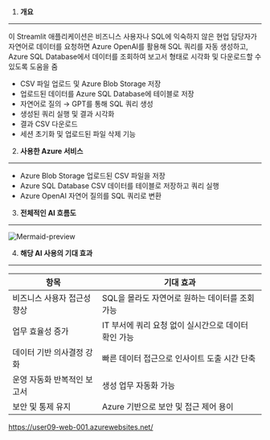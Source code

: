 1. **개요**
---
이 Streamlit 애플리케이션은 비즈니스 사용자나 SQL에 익숙하지 않은 현업 담당자가 자연어로 데이터를 요청하면
Azure OpenAI를 활용해 SQL 쿼리를 자동 생성하고, Azure SQL Database에서 데이터를 조회하여 보고서 형태로 시각화 및 다운로드할 수 있도록 도움을 줌
* CSV 파일 업로드 및 Azure Blob Storage 저장
* 업로드된 데이터를 Azure SQL Database에 테이블로 저장
* 자연어로 질의 → GPT를 통해 SQL 쿼리 생성
* 생성된 쿼리 실행 및 결과 시각화
* 결과 CSV 다운로드
* 세션 초기화 및 업로드된 파일 삭제 기능

2. **사용한 Azure 서비스**
---
* Azure Blob Storage	업로드된 CSV 파일을 저장
* Azure SQL Database	CSV 데이터를 테이블로 저장하고 쿼리 실행
* Azure OpenAI	자연어 질의를 SQL 쿼리로 변환


3. **전체적인 AI 흐름도**
---
![Mermaid-preview](https://github.com/user-attachments/assets/f625a6ee-f0f8-4457-be7f-9ebcbd437f66)


4. **해당 AI 사용의 기대 효과**
---
|항목|기대 효과|
|---|---|
|비즈니스 사용자 접근성 향상|SQL을 몰라도 자연어로 원하는 데이터를 조회 가능|
|업무 효율성 증가|IT 부서에 쿼리 요청 없이 실시간으로 데이터 확인 가능|
|데이터 기반 의사결정 강화|빠른 데이터 접근으로 인사이트 도출 시간 단축|
|운영 자동화	반복적인 보고서|생성 업무 자동화 가능|
|보안 및 통제 유지|Azure 기반으로 보안 및 접근 제어 용이|


https://user09-web-001.azurewebsites.net/
